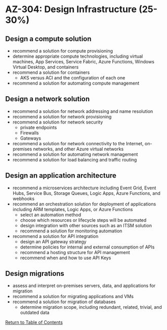 # AZ-304: Design Infrastructure (25-30%)

## Design a compute solution
- recommend a solution for compute provisioning
- determine appropriate compute technologies, including virtual machines, App Services,
Service Fabric, Azure Functions, Windows Virtual Desktop, and containers
- recommend a solution for containers
  - AKS versus ACI and the configuration of each one
- recommend a solution for automating compute management

## Design a network solution
- recommend a solution for network addressing and name resolution
- recommend a solution for network provisioning
- recommend a solution for network security
  - private endpoints
  - Firewalls
  - Gateways
- recommend a solution for network connectivity to the Internet, on-premises networks,
and other Azure virtual networks
- recommend a solution for automating network management
- recommend a solution for load balancing and traffic routing

## Design an application architecture
- recommend a microservices architecture including Event Grid, Event Hubs, Service Bus,
Storage Queues, Logic Apps, Azure Functions, and webhooks
- recommend an orchestration solution for deployment of applications including ARM
templates, Logic Apps, or Azure Functions
  - select an automation method
  - choose which resources or lifecycle steps will be automated
  - design integration with other sources such as an ITSM solution
  - recommend a solution for monitoring automation
- recommend a solution for API integration
  - design an API gateway strategy
  - determine policies for internal and external consumption of APIs
  - recommend a hosting structure for API management
  - recommend when and how to use API Keys

## Design migrations
- assess and interpret on-premises servers, data, and applications for migration
- recommend a solution for migrating applications and VMs
- recommend a solution for migration of databases
  - determine migration scope, including redundant, related, trivial, and outdated
data

[Return to Table of Contents](README.md)